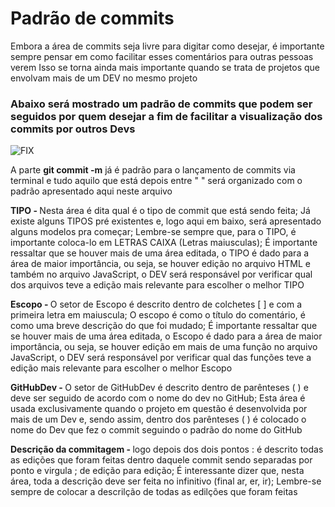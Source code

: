 # Padrão de commits

Embora a área de commits seja livre para digitar como desejar, é importante sempre pensar em como facilitar esses comentários para outras pessoas verem
Isso se torna ainda mais importante quando se trata de projetos que envolvam mais de um DEV no mesmo projeto

### Abaixo será mostrado um padrão de commits que podem ser seguidos por quem desejar a fim de facilitar a visualização dos commits por outros Devs

<img alt="FIX" src="src/images/padrão de commits/Bas Git.png"/>

A parte <strong>git commit -m</strong> já é padrão para o lançamento de commits via terminal e tudo aquilo que está depois entre " " será organizado com o padrão apresentado aqui neste arquivo

<strong>TIPO - </strong>Nesta área é dita qual é o tipo de commit que está sendo feita;
Já existe alguns TIPOS pré existentes e, logo aqui em baixo, será apresentado alguns modelos pra começar;
Lembre-se sempre que, para o TIPO, é importante coloca-lo em LETRAS CAIXA (Letras maiusculas);
É importante ressaltar que se houver mais de uma área editada, o TIPO é dado para a área de maior importância, ou seja, se houver edição no arquivo HTML e também no arquivo JavaScript, o DEV será responsável por verificar qual dos arquivos teve a edição mais relevante para escolher o melhor TIPO

<strong>Escopo - </strong>O setor de Escopo é descrito dentro de colchetes [ ] e com a primeira letra em maiuscula;
O escopo é como o título do comentário, é como uma breve descrição do que foi mudado;
É importante ressaltar que se houver mais de uma área editada, o Escopo é dado para a área de maior importância, ou seja, se houver edição em mais de uma função no arquivo JavaScript, o DEV será responsável por verificar qual das funções teve a edição mais relevante para escolher o melhor Escopo

<strong>GitHubDev - </strong>O setor de GitHubDev é descrito dentro de parênteses ( ) e deve ser seguido de acordo com o nome do dev no GitHub;
Esta área é usada exclusivamente quando o projeto em questão é desenvolvida por mais de um Dev e, sendo assim, dentro dos parênteses ( ) é colocado o nome do Dev que fez o commit seguindo o padrão do nome do GitHub

<strong>Descrição da commitagem - </strong>logo depois dos dois pontos : é descrito todas as edições que foram feitas dentro daquele commit sendo separadas por ponto e virgula ; de edição para edição;
É interessante dizer que, nesta área, toda a descrição deve ser feita no infinitivo (final ar, er, ir);
Lembre-se sempre de colocar a descrilção de todas as edilções que foram feitas